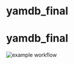 # yamdb_final
# yamdb_final

![example workflow](https://github.com/chaandrey/yamdb_final/actions/workflows/yamdb_workflow.yml/badge.svg)
